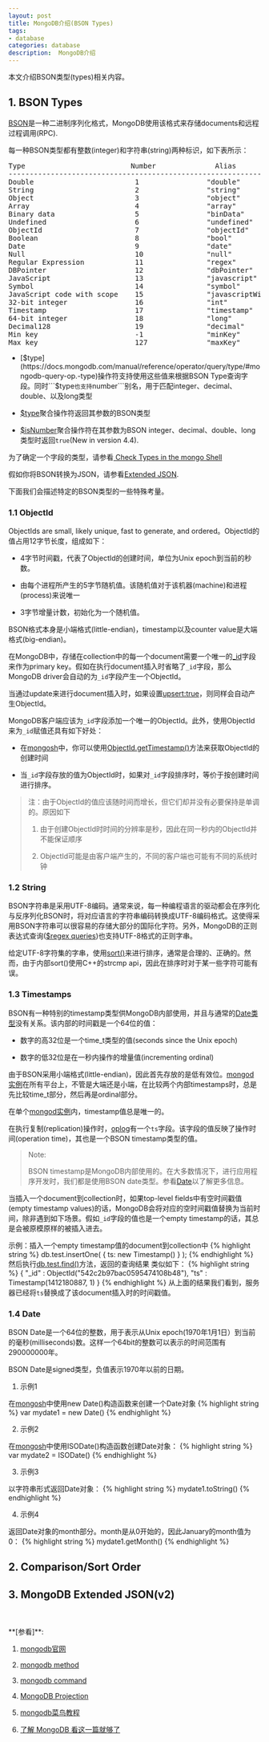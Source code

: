 ```yaml
---
layout: post
title: MongoDB介绍(BSON Types)
tags:
- database
categories: database
description:  MongoDB介绍
---
```



本文介绍BSON类型(types)相关内容。

<!-- more -->


## 1. BSON Types

[BSON](https://docs.mongodb.com/manual/reference/glossary/#std-term-BSON)是一种二进制序列化格式，MongoDB使用该格式来存储documents和远程过程调用(RPC).

每一种BSON类型都有整数(integer)和字符串(string)两种标识，如下表所示：
<pre>
Type                         Number              Alias                         Notes
--------------------------------------------------------------------------------------------
Double                        1                "double" 
String                        2                "string"
Object                        3                "object"
Array                         4                "array"
Binary data                   5                "binData"
Undefined                     6                "undefined"                   Deprecated
ObjectId                      7                "objectId"
Boolean  	                  8                "bool"
Date                          9                "date"
Null                          10               "null"
Regular Expression            11               "regex"
DBPointer                     12               "dbPointer"                   Deprecated
JavaScript                    13               "javascript"
Symbol                        14               "symbol"                      Deprecated
JavaScript code with scope    15               "javascriptWithScope"         Deprecated in MongoDB 4.4
32-bit integer                16               "int"
Timestamp                     17               "timestamp"
64-bit integer                18               "long"
Decimal128                    19               "decimal"                     New in version 3.4
Min key                       -1               "minKey"
Max key                       127              "maxKey" 
</pre>

* [$type](https://docs.mongodb.com/manual/reference/operator/query/type/#mongodb-query-op.-type)操作符支持使用这些值来根据BSON Type查询字段。同时```$type```也支持```number```别名，用于匹配integer、decimal、double、以及long类型

* [$type](https://docs.mongodb.com/manual/reference/operator/aggregation/type/#mongodb-expression-exp.-type)聚合操作符返回其参数的BSON类型

* [$isNumber](https://docs.mongodb.com/manual/reference/operator/aggregation/isNumber/#mongodb-expression-exp.-isNumber)聚合操作符在其参数为BSON integer、decimal、double、long类型时返回```true```(New in version 4.4).

为了确定一个字段的类型，请参看[ Check Types in the mongo Shell](https://docs.mongodb.com/manual/core/shell-types/#std-label-check-types-in-shell)

假如你将BSON转换为JSON，请参看[Extended JSON](https://docs.mongodb.com/manual/reference/mongodb-extended-json/).

下面我们会描述特定的BSON类型的一些特殊考量。

### 1.1 ObjectId

ObjectIds are small, likely unique, fast to generate, and ordered。ObjectId的值占用12字节长度，组成如下：

* 4字节时间戳，代表了ObjectId的创建时间，单位为Unix epoch到当前的秒数。

* 由每个进程所产生的5字节随机值。该随机值对于该机器(machine)和进程(process)来说唯一

* 3字节增量计数，初始化为一个随机值。

BSON格式本身是小端格式(little-endian)，timestamp以及counter value是大端格式(big-endian)。

在MongoDB中，存储在collection中的每一个document需要一个唯一的[_id](https://docs.mongodb.com/manual/reference/glossary/#std-term-_id)字段来作为primary key。假如在执行document插入时省略了```_id```字段，那么MongoDB driver会自动的为```_id```字段产生一个ObjectId。

当通过update来进行document插入时，如果设置[upsert:true](https://docs.mongodb.com/manual/reference/method/db.collection.update/#std-label-upsert-parameter)，则同样会自动产生ObjectId。

MongoDB客户端应该为```_id```字段添加一个唯一的ObjectId。此外，使用ObjectId来为```_id```赋值还具有如下好处：

* 在[mongosh](https://docs.mongodb.com/mongodb-shell/#mongodb-binary-bin.mongosh)中，你可以使用[ObjectId.getTimestamp()](https://docs.mongodb.com/manual/reference/method/ObjectId.getTimestamp/#mongodb-method-ObjectId.getTimestamp)方法来获取ObjectId的创建时间

* 当```_id```字段存放的值为ObjectId时，如果对```_id```字段排序时，等价于按创建时间进行排序。

>注：由于ObjectId的值应该随时间而增长，但它们却并没有必要保持是单调的。原因如下
>
> 1) 由于创建ObjectId时时间的分辨率是秒，因此在同一秒内的ObjectId并不能保证顺序
> 
> 2) ObjectId可能是由客户端产生的，不同的客户端也可能有不同的系统时钟


### 1.2 String 
BSON字符串是采用UTF-8编码。通常来说，每一种编程语言的驱动都会在序列化与反序列化BSON时，将对应语言的字符串编码转换成UTF-8编码格式。这使得采用BSON字符串可以很容易的存储大部分的国际化字符。另外，MongoDB的正则表达式查询([$regex queries](https://docs.mongodb.com/manual/reference/operator/query/regex/#mongodb-query-op.-regex))也支持UTF-8格式的正则字串。

给定UTF-8字符集的字串，使用[sort()](https://docs.mongodb.com/manual/reference/method/cursor.sort/#mongodb-method-cursor.sort)来进行排序，通常是合理的、正确的。然而，由于内部sort()使用C++的strcmp api，因此在排序时对于某一些字符可能有误。

### 1.3 Timestamps
BSON有一种特别的timestamp类型供MongoDB内部使用，并且与通常的[Date类型](https://docs.mongodb.com/manual/reference/bson-types/#std-label-document-bson-type-date)没有关系。该内部的时间戳是一个64位的值：

* 数字的高32位是一个time_t类型的值(seconds since the Unix epoch)

* 数字的低32位是在一秒内操作的增量值(incrementing ordinal)

由于BSON采用小端格式(little-endian)，因此首先存放的是低有效位。[mongod实例](https://docs.mongodb.com/manual/reference/program/mongod/#mongodb-binary-bin.mongod)在所有平台上，不管是大端还是小端，在比较两个内部timestamps时，总是先比较time_t部分，然后再是ordinal部分。

在单个[mongod实例](https://docs.mongodb.com/manual/reference/program/mongod/#mongodb-binary-bin.mongod)内，timestamp值总是唯一的。

在执行复制(replication)操作时，[oplog](https://docs.mongodb.com/manual/reference/glossary/#std-term-oplog)有一个```ts```字段。该字段的值反映了操作时间(operation time)，其也是一个BSON timestamp类型的值。

>Note:
>
> BSON timestamp是MongoDB内部使用的。在大多数情况下，进行应用程序开发时，我们都是使用BSON date类型。参看[Date](https://docs.mongodb.com/manual/reference/bson-types/#std-label-document-bson-type-date)以了解更多信息。

当插入一个document到collection时，如果top-level fields中有空时间戳值(empty timestamp values)的话，MongoDB会将对应的空时间戳值替换为当前时间，除非遇到如下场景。假如```_id```字段的值也是一个empty timestamp的话，其总是会被原模原样的被插入进去。

示例：插入一个empty timestamp值的document到collection中
{% highlight string %}
db.test.insertOne( { ts: new Timestamp() } );
{% endhighlight %}
然后执行[db.test.find()](https://docs.mongodb.com/manual/reference/method/db.collection.find/#mongodb-method-db.collection.find)方法，返回的查询结果 类似如下：
{% highlight string %}
{ "_id" : ObjectId("542c2b97bac0595474108b48"), "ts" : Timestamp(1412180887, 1) }
{% endhighlight %}
从上面的结果我们看到，服务器已经将```ts```替换成了该document插入时的时间戳值。

### 1.4 Date
BSON Date是一个64位的整数，用于表示从Unix epoch(1970年1月1日）到当前的毫秒(milliseconds)数。这样一个64bit的整数可以表示的时间范围有290000000年。

BSON Date是signed类型，负值表示1970年以前的日期。

1) 示例1

在[mongosh](https://docs.mongodb.com/mongodb-shell/#mongodb-binary-bin.mongosh)中使用new Date()构造函数来创建一个Date对象
{% highlight string %}
var mydate1 = new Date()
{% endhighlight %}

2) 示例2 

在[mongosh](https://docs.mongodb.com/mongodb-shell/#mongodb-binary-bin.mongosh)中使用ISODate()构造函数创建Date对象：
{% highlight string %}
var mydate2 = ISODate()
{% endhighlight %}

3) 示例3 

以字符串形式返回Date对象：
{% highlight string %}
mydate1.toString()
{% endhighlight %}

4) 示例4 

返回Date对象的month部分。month是从0开始的，因此January的month值为0：
{% highlight string %}
mydate1.getMonth()
{% endhighlight %}

## 2. Comparison/Sort Order 

## 3. MongoDB Extended JSON(v2)







<br />
<br />
**[参看]**:

1. [mongodb官网](https://www.mongodb.com/)

2. [mongodb method](https://docs.mongodb.com/manual/reference/method/)

3. [mongodb command](https://docs.mongodb.com/manual/reference/command/find/)

4. [MongoDB Projection](https://blog.csdn.net/weixin_43031412/article/details/97632341)

5. [mongodb菜鸟教程](https://www.runoob.com/mongodb/mongodb-query.html)

6. [了解 MongoDB 看这一篇就够了](http://blog.itpub.net/31556440/viewspace-2672431/)


<br />
<br />
<br />

